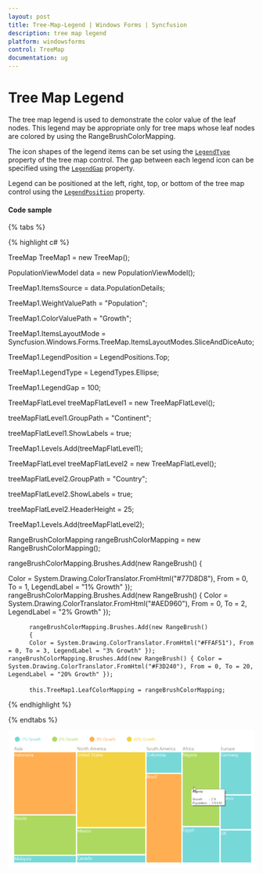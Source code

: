 ```yaml
---
layout: post
title: Tree-Map-Legend | Windows Forms | Syncfusion
description: tree map legend
platform: windowsforms
control: TreeMap 
documentation: ug
---
```


# Tree Map Legend

The tree map legend is used to demonstrate the color value of the leaf nodes. This legend may be appropriate only for tree maps whose leaf nodes are colored by using the RangeBrushColorMapping. 

The icon shapes of the legend items can be set using the [`LegendType`](https://help.syncfusion.com/cr/windowsforms/Syncfusion.Windows.Forms.TreeMap.LegendSettings.html#Syncfusion_Windows_Forms_TreeMap_LegendSettings_LegendType) property of the tree map control. The gap between each legend icon can be specified using the [`LegendGap`](https://help.syncfusion.com/cr/windowsforms/Syncfusion.Windows.Forms.TreeMap.LegendSettings.html#Syncfusion_Windows_Forms_TreeMap_LegendSettings_LegendGap) property.

Legend can be positioned at the left, right, top, or bottom of the tree map control using the [`LegendPosition`](https://help.syncfusion.com/cr/windowsforms/Syncfusion.Windows.Forms.TreeMap.LegendSettings.html#Syncfusion_Windows_Forms_TreeMap_LegendSettings_LegendPosition) property.

#### Code sample

{% tabs %}

{% highlight c# %} 

TreeMap TreeMap1 = new TreeMap();

PopulationViewModel data = new PopulationViewModel(); 

TreeMap1.ItemsSource = data.PopulationDetails;
   
TreeMap1.WeightValuePath = "Population";
     
TreeMap1.ColorValuePath = "Growth";  
    
TreeMap1.ItemsLayoutMode = Syncfusion.Windows.Forms.TreeMap.ItemsLayoutModes.SliceAndDiceAuto; 

TreeMap1.LegendPosition = LegendPositions.Top; 

TreeMap1.LegendType = LegendTypes.Ellipse; 
  
TreeMap1.LegendGap = 100;    

TreeMapFlatLevel treeMapFlatLevel1 = new TreeMapFlatLevel(); 

treeMapFlatLevel1.GroupPath = "Continent"; 
     
treeMapFlatLevel1.ShowLabels = true;   
      
TreeMap1.Levels.Add(treeMapFlatLevel1);  

TreeMapFlatLevel treeMapFlatLevel2 = new TreeMapFlatLevel(); 

treeMapFlatLevel2.GroupPath = "Country";  
    
treeMapFlatLevel2.ShowLabels = true;
       
treeMapFlatLevel2.HeaderHeight = 25;   
   
TreeMap1.Levels.Add(treeMapFlatLevel2);  

RangeBrushColorMapping rangeBrushColorMapping = new RangeBrushColorMapping();
  
rangeBrushColorMapping.Brushes.Add(new RangeBrush() { 

Color = System.Drawing.ColorTranslator.FromHtml("#77D8D8"), From = 0, To = 1, LegendLabel = "1% Growth" });  
          rangeBrushColorMapping.Brushes.Add(new RangeBrush() 
		  { 
		  Color = System.Drawing.ColorTranslator.FromHtml("#AED960"), From = 0, To = 2, LegendLabel = "2% Growth" });  

		  rangeBrushColorMapping.Brushes.Add(new RangeBrush() 
		  { 
		  Color = System.Drawing.ColorTranslator.FromHtml("#FFAF51"), From = 0, To = 3, LegendLabel = "3% Growth" });            rangeBrushColorMapping.Brushes.Add(new RangeBrush() { Color = System.Drawing.ColorTranslator.FromHtml("#F3D240"), From = 0, To = 20, LegendLabel = "20% Growth" });    

		  this.TreeMap1.LeafColorMapping = rangeBrushColorMapping;

{% endhighlight %}

{% endtabs %}

![](Features_images/Features_img11.png)

